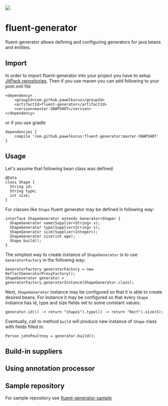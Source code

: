 [![](https://jitpack.io/v/pawelkorus/fluent-generator.svg)](https://jitpack.io/#pawelkorus/fluent-generator)
# fluent-generator
fluent-generator allows defining and configuring generators for java beans and entities.

## Import
In order to import fluent-generator into your project you have to setup [JitPack repositories](https://jitpack.io).
Then if you use maven you can add following to your pom.xml file
```
<dependency>
    <groupId>com.github.pawelkorus</groupId>
    <artifactId>fluent-generator</artifactId>
    <version>master-SNAPSHOT</version>
</dependency>
```
or if you use gradle
```
dependencies {
    compile 'com.github.pawelkorus:fluent-generator:master-SNAPSHOT'
}
```
## Usage
Let's assume that following bean class was defined:
```
@Data
class Shape {
  String id;
  String type;
  int size;
}
```
For classes like `Shape` fluent generator may be defined in following way:
```
interface ShapeGenerator extends Generator<Shape> {
  ShapeGenerator name(Supplier<String> v);
  ShapeGenerator type(Supplier<String> v);
  ShapeGenerator size(Supplier<Integer>);
  ShapeGenerator size(int age);
  Shape build();
}
```
The simplest way to create instance of `ShapeGenerator` is to use `GeneratorFactory` in the following way:
```
GeneratorFactory generatorFactory = new ReflectGeneratorProxyFactory();
ShapeGenerator generator = generatorFactory.generatorInstance(ShapeGenerator.class);
```
Next, `ShapeGenerator` instance may be configured so that it is able to create desired beans. For instance it may
be configured so that every `Shape` instance has id, type and size fields set to some constant values: 
```
generator.id(() -> return "shape1").type(() -> return "Rect").size(5);
```
Eventually, call to method `build` will produce new instance of `Shape` class with fields filled in: 
```
Person johnPoultney = generator.build();
```
## Build-in suppliers
## Using annotation processor
## Sample repository
For sample repository see [fluent-generator-sample](https://github.com/pawelkorus/fluent-generator-sample)
